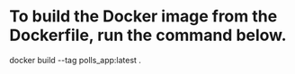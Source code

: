 # To build the Docker image from the Dockerfile, run the command below.

docker build --tag polls_app:latest .
